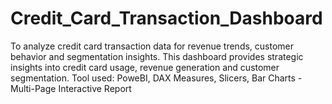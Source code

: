 # Credit_Card_Transaction_Dashboard
To analyze credit card transaction data for revenue trends, customer behavior and segmentation insights. This dashboard provides strategic insights into credit card usage, revenue generation and customer segmentation. 
Tool used: PoweBI, DAX Measures, Slicers, Bar Charts - Multi-Page Interactive Report
